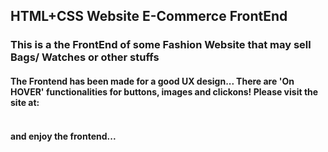 ## HTML+CSS Website E-Commerce FrontEnd
### This is a the FrontEnd of some Fashion Website that may sell Bags/ Watches or other stuffs
#### The Frontend has been made for a good UX design... There are 'On HOVER' functionalities for buttons, images and clickons! Please visit the site at: <br>

#### <br> and enjoy the frontend...
